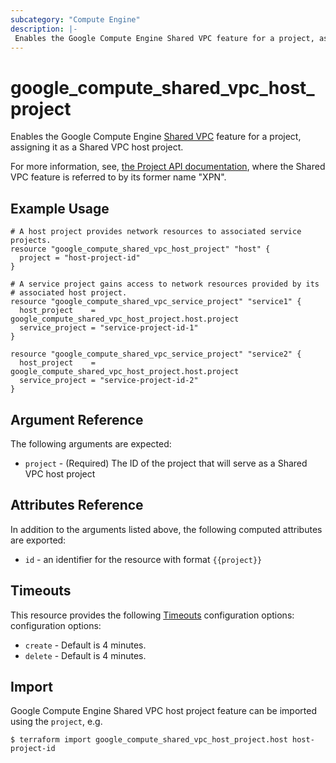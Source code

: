 ```yaml
---
subcategory: "Compute Engine"
description: |-
 Enables the Google Compute Engine Shared VPC feature for a project, assigning it as a host project.
---
```


# google_compute_shared_vpc_host_project

Enables the Google Compute Engine
[Shared VPC](https://cloud.google.com/compute/docs/shared-vpc)
feature for a project, assigning it as a Shared VPC host project.

For more information, see,
[the Project API documentation](https://cloud.google.com/compute/docs/reference/latest/projects),
where the Shared VPC feature is referred to by its former name "XPN".

## Example Usage

```hcl
# A host project provides network resources to associated service projects.
resource "google_compute_shared_vpc_host_project" "host" {
  project = "host-project-id"
}

# A service project gains access to network resources provided by its
# associated host project.
resource "google_compute_shared_vpc_service_project" "service1" {
  host_project    = google_compute_shared_vpc_host_project.host.project
  service_project = "service-project-id-1"
}

resource "google_compute_shared_vpc_service_project" "service2" {
  host_project    = google_compute_shared_vpc_host_project.host.project
  service_project = "service-project-id-2"
}
```

## Argument Reference

The following arguments are expected:

* `project` - (Required) The ID of the project that will serve as a Shared VPC host project

## Attributes Reference

In addition to the arguments listed above, the following computed attributes are exported:

* `id` - an identifier for the resource with format `{{project}}`

## Timeouts

This resource provides the following
[Timeouts](https://developer.hashicorp.com/terraform/plugin/sdkv2/resources/retries-and-customizable-timeouts) configuration options: configuration options:

- `create` - Default is 4 minutes.
- `delete` - Default is 4 minutes.

## Import

Google Compute Engine Shared VPC host project feature can be imported using the `project`, e.g.

```
$ terraform import google_compute_shared_vpc_host_project.host host-project-id
```
